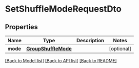 # SetShuffleModeRequestDto

## Properties
Name | Type | Description | Notes
------------ | ------------- | ------------- | -------------
**mode** | [**GroupShuffleMode**](GroupShuffleMode.md) |  | [optional] 

[[Back to Model list]](../README.md#documentation-for-models) [[Back to API list]](../README.md#documentation-for-api-endpoints) [[Back to README]](../README.md)



